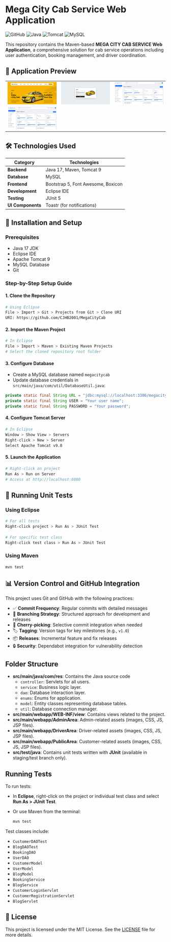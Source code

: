 # Mega City Cab Service Web Application

![GitHub](https://img.shields.io/github/license/CJHB2001/MegaCityCab)
![Java](https://img.shields.io/badge/Java-17-orange)
![Tomcat](https://img.shields.io/badge/Tomcat-9-red)
![MySQL](https://img.shields.io/badge/MySQL-Latest-blue)

This repository contains the Maven-based **MEGA CITY CAB SERVICE Web Application**, a comprehensive solution for cab service operations including user authentication, booking management, and driver coordination.

## 🚕 Application Preview

<div align="center">
  <table>
    <tr>
      <td><img src="/Documents/Images/HomePage.png" width="300" alt="Home Page"></td>
      <td><img src="/Documents/Images/AdminDriverLoin.png" width="300" alt="Admin Driver Login"></td>
      <td><img src="/Documents/Images/AdminDasboard.png" width="300" alt="Admin Dashboard"></td>
    </tr>
    <tr>
      <td><img src="/Documents/Images/DriverDashboard.png" width="300" alt="Driver Dashboard"></td>
    </tr>
  </table>
</div>

## 🛠️ Technologies Used

| Category | Technologies |
|----------|-------------|
| **Backend** | Java 17, Maven, Tomcat 9 |
| **Database** | MySQL |
| **Frontend** | Bootstrap 5, Font Awesome, Boxicon |
| **Development** | Eclipse IDE |
| **Testing** | JUnit 5 |
| **UI Components** | Toastr (for notifications) |

## 🚀 Installation and Setup

### Prerequisites
- Java 17 JDK
- Eclipse IDE
- Apache Tomcat 9
- MySQL Database
- Git

### Step-by-Step Setup Guide

#### 1. Clone the Repository

```bash
# Using Eclipse
File > Import > Git > Projects from Git > Clone URI
URI: https://github.com/CJHB2001/MegaCityCab
```

#### 2. Import the Maven Project

```bash
# In Eclipse
File > Import > Maven > Existing Maven Projects
# Select the cloned repository root folder
```

#### 3. Configure Database

- Create a MySQL database named `megacitycab`
- Update database credentials in `src/main/java/com/util/DatabaseUtil.java`:

```java
private static final String URL = "jdbc:mysql://localhost:3306/megacitycab";
private static final String USER = "Your user name";
private static final String PASSWORD = "Your password";
```

#### 4. Configure Tomcat Server

```bash
# In Eclipse
Window > Show View > Servers
Right-click > New > Server
Select Apache Tomcat v9.0
```

#### 5. Launch the Application

```bash
# Right-click on project
Run As > Run on Server
# Access at http://localhost:8080
```

## 🧪 Running Unit Tests

### Using Eclipse

```bash
# For all tests
Right-click project > Run As > JUnit Test

# For specific test class
Right-click test class > Run As > JUnit Test
```

### Using Maven

```bash
mvn test
```

## 📊 Version Control and GitHub Integration

This project uses Git and GitHub with the following practices:

- ✅ **Commit Frequency**: Regular commits with detailed messages
- 🌿 **Branching Strategy**: Structured approach for development and releases
- 🍒 **Cherry-picking**: Selective commit integration when needed
- 🏷️ **Tagging**: Version tags for key milestones (e.g., `v1.0`)
- 📦 **Releases**: Incremental feature and fix releases
- 🔒 **Security**: Dependabot integration for vulnerability detection

## Folder Structure

- **src/main/java/com/res**: Contains the Java source code
  - `controller`: Servlets for all users.
  - `service`: Business logic layer.
  - `dao`: Database interaction layer.
  - `enums`: Enums for application.
  - `model`: Entity classes representing database tables.
  - `util`: Database connection manager.
- **src/main/webapp/WEB-INF/view**: Contains views related to the project.
- **src/main/webapp/AdminArea**: Admin-related assets (images, CSS, JS, JSP files).
- **src/main/webapp/DriverArea**: Driver-related assets (images, CSS, JS, JSP files).
- **src/main/webapp/PublicArea**: Customer-related assets (images, CSS, JS, JSP files).
- **src/test/java**: Contains unit tests written with **JUnit** (available in staging/test branch only).

## Running Tests

To run tests:
- In **Eclipse**, right-click on the project or individual test class and select **Run As > JUnit Test**.
- Or use Maven from the terminal:

  ```bash
  mvn test
  ```

Test classes include:
- `CustomerDAOTest`
- `BlogDAOTest`
- `BookingDAO`
- `UserDAO`
- `CustomerModel`
- `UserModel`
- `BlogModel`
- `BookingService`
- `BlogService`
- `CustomerLoginServlet`
- `CustomerRegistrationServlet`
- `BlogServlet`

## 📄 License

This project is licensed under the MIT License. See the [LICENSE](LICENSE) file for more details.
